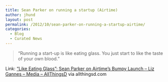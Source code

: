 ```yaml
---
title: Sean Parker on running a startup (Airtime)
author: jhund
layout: post
permalink: /2012/10/sean-parker-on-running-a-startup-airtime/
categories:
  - Blog
  - Curated News
---
```

> &ldquo;Running a start-up is like eating glass. You just start to like the taste of your own blood.&rdquo;

Link: [&#8220;Like Eating Glass&#8221;: Sean Parker on Airtime&#8217;s Bumpy Launch &#8211; Liz Gannes &#8211; Media &#8211; AllThingsD][1] via allthingsd.com

 [1]: http://dthin.gs/Wf40Ki